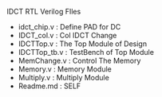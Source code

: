 IDCT RTL Verilog FIles
+ idct_chip.v 	: Define PAD for DC
+ IDCT_col.v  	: Col IDCT Change
+ IDCTTop.v 	: The Top Module of Design
+ IDCTTop_tb.v	: TestBench of Top Module
+ MemChange.v 	: Control The Memory 
+ Memory.v 		: Memory Module
+ Multiply.v 	: Multiply Module
+ Readme.md		: SELF

